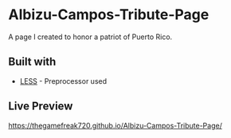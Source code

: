 # Albizu-Campos-Tribute-Page
A page I created to honor a patriot of Puerto Rico. 

## Built with 

* [LESS](http://lesscss.org/#) - Preprocessor used

## Live Preview

https://thegamefreak720.github.io/Albizu-Campos-Tribute-Page/
